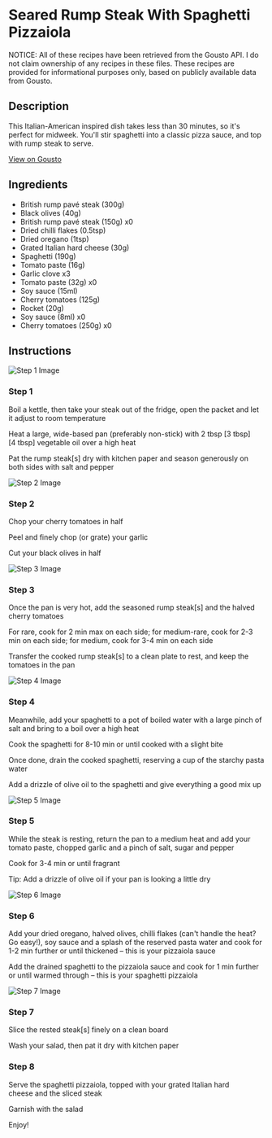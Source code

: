 # Seared Rump Steak With Spaghetti Pizzaiola

NOTICE: All of these recipes have been retrieved from the Gousto API. I do not claim ownership of any recipes in these files. These recipes are provided for informational purposes only, based on publicly available data from Gousto.

## Description

This Italian-American inspired dish takes less than 30 minutes, so it's perfect for midweek. You'll stir spaghetti into a classic pizza sauce, and top with rump steak to serve. 

[View on Gousto](https://www.gousto.co.uk/recipes/cookbook/seared-rump-steak-with-spaghetti-pizzaiola)

## Ingredients

- British rump pavé steak (300g)
- Black olives (40g)
- British rump pavé steak (150g) x0
- Dried chilli flakes (0.5tsp)
- Dried oregano (1tsp)
- Grated Italian hard cheese (30g)
- Spaghetti (190g)
- Tomato paste (16g)
- Garlic clove x3
- Tomato paste (32g) x0
- Soy sauce (15ml)
- Cherry tomatoes (125g)
- Rocket (20g)
- Soy sauce (8ml) x0
- Cherry tomatoes (250g) x0

## Instructions

![Step 1 Image](https://production-media.gousto.co.uk/cms/recipe-step-image/2015.-step-1-x200.jpg)

### Step 1

Boil a kettle, then take your steak out of the fridge, open the packet and let it adjust to room temperature

Heat a large, wide-based pan (preferably non-stick) with 2 tbsp <span class="text-purple">[3 tbsp]</span> <span class="text-danger">[4 tbsp]</span> vegetable oil over a high heat

Pat the rump steak[s] dry with kitchen paper and season generously on both sides with salt and pepper

![Step 2 Image](https://production-media.gousto.co.uk/cms/recipe-step-image/2015.-step-2-x200.jpg)

### Step 2

Chop your cherry tomatoes in half

Peel and finely chop (or grate) your garlic

Cut your black olives in half

![Step 3 Image](https://production-media.gousto.co.uk/cms/recipe-step-image/2015.-step-3-x200.jpg)

### Step 3

Once the pan is very hot, add the seasoned rump steak[s] and the halved cherry tomatoes

For rare, cook for 2 min max on each side; for medium-rare, cook for 2-3 min on each side; for medium, cook for 3-4 min on each side

Transfer the cooked rump steak[s] to a clean plate to rest, and keep the tomatoes in the pan

![Step 4 Image](https://production-media.gousto.co.uk/cms/recipe-step-image/2015.-step-4-x200.jpg)

### Step 4

Meanwhile, add your spaghetti to a pot of boiled water with a large pinch of salt and bring to a boil over a high heat

Cook the spaghetti for 8-10 min or until cooked with a slight bite

Once done, drain the cooked spaghetti, reserving a cup of the starchy pasta water

Add a drizzle of olive oil to the spaghetti and give everything a good mix up

![Step 5 Image](https://production-media.gousto.co.uk/cms/recipe-step-image/2015.-step-5-x200.jpg)

### Step 5

While the steak is resting, return the pan to a medium heat and add your tomato paste, chopped garlic and a pinch of salt, sugar and pepper

Cook for 3-4 min or until fragrant

Tip: Add a drizzle of olive oil if your pan is looking a little dry

![Step 6 Image](https://production-media.gousto.co.uk/cms/recipe-step-image/2015.-step-6-x200.jpg)

### Step 6

Add your dried oregano, halved olives, chilli flakes (can't handle the heat? Go easy!), soy sauce and a splash of the reserved pasta water and cook for 1-2 min further or until thickened – this is your pizzaiola sauce

Add the drained spaghetti to the pizzaiola sauce and cook for 1 min further or until warmed through – this is your spaghetti pizzaiola

![Step 7 Image](https://production-media.gousto.co.uk/cms/recipe-step-image/2015.-step-7-x200.jpg)

### Step 7

Slice the rested steak[s] finely on a clean board

Wash your salad, then pat it dry with kitchen paper

### Step 8

Serve the spaghetti pizzaiola, topped with your grated Italian hard cheese and the sliced steak

Garnish with the salad

Enjoy!

